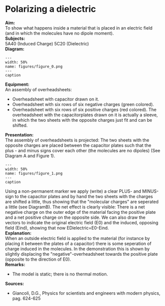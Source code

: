 # Polarizing a dielectric 
    
<b> Aim: </b>  
 To show what happens inside a material that is placed in an electric field (and in which the molecules have no dipole moment).    
<b> Subjects: </b>  
 5A40 (Induced Charge) 5C20 (Dielectric)   
<b> Diagram: </b>  
    
```{figure} figures/figure_0.png  
---  
width: 50%  
name: figures/figure_0.png  
---  
caption  
``` 
     
<b> Equipment: </b>  
 An assembly of overheadsheets: 
 *  Overheadsheet with capacitor drawn on it. 
 *  Overheadsheet with six rows of six negative charges (green colored). 
 *  Overheadsheet with six rows of six positive charges (red colored). The overheadsheet with the capacitorplates drawn on it is actually a sleeve, in which the two sheets with the opposite charges just fit and can be shifted.
      
<b> Presentation: </b>  
 The assembly of overheadsheets is projected: The two sheets with the opposite charges are placed between the capacitor plates such that the plus - and minus signs cover each other (the molecules are no dipoles) (See Diagram A and Figure 1).     
```{figure} figures/figure_1.png  
---  
width: 50%  
name: figures/figure_1.png  
---  
caption  
``` 
 Using a non-permanent marker we apply (write) a clear PLUS- and MINUS-sign to the capacitor plates and by hand the two sheets with the charges are shifted a little, thus showing that the "molecular charges" are seperated a little (see DiagramB). The net effect is clearly visible: There is a net negative charge on the outer edge of the material facing the positive plate and a net positive charge on the opposite side. We can also draw the vectors to indicate the original electric field (E0) and the induced, opposing field (Eind), showing that now EDielectric=E0-Eind.    
<b> Explanation: </b>  
 When an outside electric field is applied to the material (for instance by placing it between the plates of a capacitor) there is some seperation of charge induced in the molecules. In the demonstration this is shown by slightly displacing the "negative"-overheadsheet towards the positive plate (opposite to the direction of E0).    
<b> Remarks: </b>  
 
 *  The model is static; there is no thermal motion.
   
<b> Sources: </b>  
 
 *  Giancoli, D.G., Physics for scientists and engineers with modern physics, pag. 624-625
  
